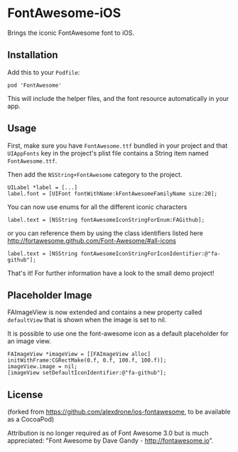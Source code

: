 FontAwesome-iOS
===================

Brings the iconic FontAwesome font to iOS.

Installation
--------------------

Add this to your `Podfile`:

```
pod 'FontAwesome'
```

This will include the helper files, and the font resource automatically in your app.

Usage
--------------------

First, make sure you have `FontAwesome.ttf` bundled in your project and that `UIAppFonts` key in the project's plist file contains a String item named `FontAwesome.ttf`.

Then add the `NSString+FontAwesome` category to the project.

```
UILabel *label = [...]
label.font = [UIFont fontWithName:kFontAwesomeFamilyName size:20];
```

You can now use enums for all the different iconic characters

```
label.text = [NSString fontAwesomeIconStringForEnum:FAGithub];
```

 or you can reference them by using the class identifiers listed here http://fortawesome.github.com/Font-Awesome/#all-icons

```	
label.text = [NSString fontAwesomeIconStringForIconIdentifier:@"fa-github"];
```

That's it! For further information have a look to the small demo project!

Placeholder Image
--------------------

FAImageView is now extended and contains a new property called `defaultView` that is shown when the image is set to nil.

It is possible to use one the font-awesome icon as a default placeholder for an image view.

```
FAImageView *imageView = [[FAImageView alloc] initWithFrame:CGRectMake(0.f, 0.f, 100.f, 100.f)];
imageView.image = nil;
[imageView setDefaultIconIdentifier:@"fa-github"];
```

License
-------------------

(forked from https://github.com/alexdrone/ios-fontawesome, to be available as a CocoaPod)

Attribution is no longer required as of Font Awesome 3.0 but is much appreciated: "Font Awesome by Dave Gandy - http://fontawesome.io".

